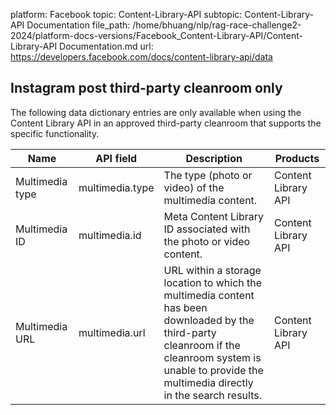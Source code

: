 platform: Facebook
topic: Content-Library-API
subtopic: Content-Library-API Documentation
file_path: /home/bhuang/nlp/rag-race-challenge2-2024/platform-docs-versions/Facebook_Content-Library-API/Content-Library-API Documentation.md
url: https://developers.facebook.com/docs/content-library-api/data

## Instagram post third-party cleanroom only

The following data dictionary entries are only available when using the Content Library API in an approved third-party cleanroom that supports the specific functionality.

| Name | API field | Description | Products |
| --- | --- | --- | --- |
| Multimedia type | multimedia.type | The type (photo or video) of the multimedia content. | Content Library API |
| Multimedia ID | multimedia.id | Meta Content Library ID associated with the photo or video content. | Content Library API |
| Multimedia URL | multimedia.url | URL within a storage location to which the multimedia content has been downloaded by the third-party cleanroom if the cleanroom system is unable to provide the multimedia directly in the search results. | Content Library API |